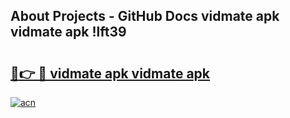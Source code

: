 ## About Projects - GitHub Docs vidmate apk vidmate apk !lft39

# <h2><a href="https://andorid.site?title=vidmate_apk_vidmate_apk&ref=04A">🔗👉 🔴 vidmate apk vidmate apk</a></h2>

[![acn](https://github.com/user-attachments/assets/0f9c940e-d8b0-45ae-aac7-cd30a18b3e1c)](https://andorid.site?title=vidmate_apk_vidmate_apk&ref=04A)

